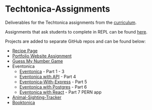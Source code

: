 # Techtonica-Assignments	

Deliverables for the Techtonica assignments from the [curriculum](https://github.com/Techtonica/curriculum).

Assignments that ask students to complete in REPL can be found [here](https://repl.it/@lisaau).



Projects are added to separate GitHub repos and can be found below:

- [Recipe Page](https://github.com/lisaau/recipe-page)
- [Portfolio Website Assignment](https://github.com/lisaau/portfolio-website-assignment)
- [Guess My Number Game](https://github.com/lisaau/Guess-My-Number)
- Eventonica
  - [Eventonica](https://github.com/lisaau/Eventonica) - Part 1 - 3
  - [Eventonica with API](https://github.com/lisaau/Eventonica-API) - Part 4
  - [Eventonica-With-Express](https://github.com/lisaau/Eventonica-With-Express) - Part 5
  - [Eventonica with Postgres](https://github.com/lisaau/Eventonica-Postgres) - Part 6
  - [Eventonica with React](https://github.com/lisaau/Eventonica-With-React) - Part 7 PERN app
- [Animal-Sighting-Tracker](https://github.com/lisaau/Animal-Sighting-Tracker)
- [Booktonica](https://github.com/lisaau/Booktonica)

